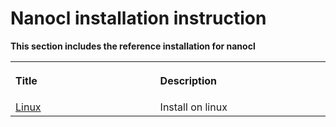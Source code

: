 # Nanocl installation instruction

<strong>
This section includes the reference installation for nanocl
</strong>

<table>
  <tr>
    <th align="left">
      <img width="1000" height="0">
      <p>Title</p>
    </th>
    <th align="left">
      <img width="1000" height="0">
      <p>Description</p>
    </th>
  </tr>
  <tr>
    <td>
      <a href="./installation/">Linux</a>
    </td>
    <td>
      Install on linux
    </td>
  </tr>
</table>
